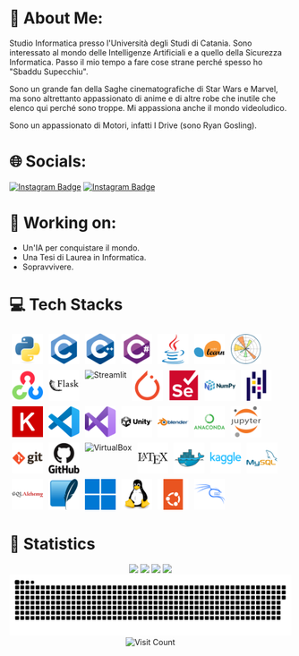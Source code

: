 # 💫 About Me:
Studio Informatica presso l'Università degli Studi di Catania. Sono interessato al mondo delle Intelligenze Artificiali e a quello della Sicurezza Informatica. Passo il mio tempo a fare cose strane perché spesso ho "Sbaddu Supecchiu".

Sono un grande fan della Saghe cinematografiche di Star Wars e Marvel, ma sono altrettanto appassionato di anime e di altre robe che inutile che elenco qui perché sono troppe. Mi appassiona anche il mondo videoludico.

Sono un appassionato di Motori, infatti I Drive (sono Ryan Gosling).



# 🌐 Socials:
[![Instagram Badge](https://img.shields.io/badge/Instagram-E4405F?style=for-the-badge&logo=instagram&logoColor=white)](https://www.instagram.com/giuseppe_bellamacina/)
[![Instagram Badge](https://img.shields.io/badge/LinkedIn-%230077B5.svg?style=for-the-badge&logo=linkedin&logoColor=white)](https://www.instagram.com/giuseppe_bellamacina/)




# 🚀 Working on:
- Un'IA per conquistare il mondo.
- Una Tesi di Laurea in Informatica.
- Sopravvivere.



# 💻 Tech Stacks
<style>
    .tools-container img {
        width: 55px;
        height: 55px;
        margin: 5px;
        vertical-align: middle;
    }
    .tools-container {
        display: flex;
        flex-wrap: wrap;
    }
</style>

<div class="tools-container">
    <div><img src="https://github.com/devicons/devicon/blob/master/icons/python/python-original.svg" alt="Python" title="Python"></div>
    <div><img src="https://github.com/devicons/devicon/blob/master/icons/c/c-original.svg" alt="C" title="C"></div>
    <div><img src="https://github.com/devicons/devicon/blob/master/icons/cplusplus/cplusplus-original.svg" alt="C++" title="C++"></div>
    <div><img src="https://github.com/devicons/devicon/blob/master/icons/csharp/csharp-original.svg" alt="C#" title="C#"></div>
    <div><img src="https://github.com/devicons/devicon/blob/master/icons/java/java-original.svg" alt="Java" title="Java"></div>
    <div><img src="https://github.com/devicons/devicon/blob/master/icons/scikitlearn/scikitlearn-original.svg" alt="Sklearn" title="Sklearn"></div>
    <div><img src="https://github.com/devicons/devicon/blob/master/icons/matplotlib/matplotlib-original.svg" alt="Matplotlib" title="Matplotlib"></div>
    <div><img src="https://github.com/devicons/devicon/blob/master/icons/opencv/opencv-original.svg" alt="OpenCV" title="OpenCV"></div>
    <div><img src="https://github.com/devicons/devicon/blob/master/icons/flask/flask-original-wordmark.svg" alt="Flask" title="Flask"></div>
    <div><img src="https://streamlit.io/images/brand/streamlit-mark-color.svg" alt="Streamlit" title="Streamlit"></div>
    <div><img src="https://github.com/devicons/devicon/blob/master/icons/pytorch/pytorch-original.svg" alt="Pytorch" title="Pytorch"></div>
    <div><img src="https://github.com/devicons/devicon/blob/master/icons/selenium/selenium-original.svg" alt="Selenium" title="Selenium"></div>
    <div><img src="https://github.com/devicons/devicon/blob/master/icons/numpy/numpy-original-wordmark.svg" alt="Numpy" title="Numpy"></div>
    <div><img src="https://github.com/devicons/devicon/blob/master/icons/pandas/pandas-original.svg" alt="Pandas" title="Pandas"></div>
    <div><img src="https://github.com/devicons/devicon/blob/master/icons/keras/keras-original.svg" alt="Keras" title="Keras"></div>
    <div><img src="https://github.com/devicons/devicon/blob/master/icons/vscode/vscode-original.svg" alt="VSCode" title="VSCode"></div>
    <div><img src="https://github.com/devicons/devicon/blob/master/icons/visualstudio/visualstudio-original.svg" alt="Visual Studio" title="Visual Studio"></div>
    <div><img src="https://github.com/devicons/devicon/blob/master/icons/unity/unity-original-wordmark.svg" alt="Unity" title="Unity"></div>
    <div><img src="https://github.com/devicons/devicon/blob/master/icons/blender/blender-original-wordmark.svg" alt="Blender" title="Blender"></div>
    <div><img src="https://github.com/devicons/devicon/blob/master/icons/anaconda/anaconda-original-wordmark.svg" alt="Conda" title="Conda"></div>
    <div><img src="https://github.com/devicons/devicon/blob/master/icons/jupyter/jupyter-original-wordmark.svg" alt="Jupyter" title="Jupyter"></div>
    <div><img src="https://github.com/devicons/devicon/blob/master/icons/git/git-original-wordmark.svg" alt="Git" title="Git"></div>
    <div><img src="https://github.com/devicons/devicon/blob/master/icons/github/github-original-wordmark.svg" alt="GitHub" title="GitHub"></div>
    <div><img src="https://banner2.cleanpng.com/20190501/xvt/kisspng-computer-icons-virtualbox-portable-network-graphic-virtualbox-icon-of-line-style-available-in-svg-5cca247f73f9e3.6112721115567514874751.jpg" alt="VirtualBox" title="VirtualBox"></div>
    <div><img src="https://github.com/devicons/devicon/blob/master/icons/latex/latex-original.svg" alt="Latex" title="Latex"></div>
    <div><img src="https://github.com/devicons/devicon/blob/master/icons/docker/docker-original.svg" alt="Docker" title="Docker"></div>
    <div><img src="https://github.com/devicons/devicon/blob/master/icons/kaggle/kaggle-original-wordmark.svg" alt="Kaggle" title="Kaggle"></div>
    <div><img src="https://github.com/devicons/devicon/blob/master/icons/mysql/mysql-original-wordmark.svg" alt="MySQL" title="MySQL"></div>
    <div><img src="https://github.com/devicons/devicon/blob/master/icons/sqlalchemy/sqlalchemy-original-wordmark.svg" alt="SQLAlchemy" title="SQLAlchemy"></div>
    <div><img src="https://github.com/devicons/devicon/blob/master/icons/sqlite/sqlite-original.svg" alt="SQLite" title="SQLite"></div>
    <div><img src="https://github.com/devicons/devicon/blob/master/icons/windows11/windows11-original.svg" alt="Windows" title="Windows"></div>
    <div><img src="https://github.com/devicons/devicon/blob/master/icons/linux/linux-original.svg" alt="Linux" title="Linux"></div>
    <div><img src="https://github.com/devicons/devicon/blob/master/icons/ubuntu/ubuntu-original.svg" alt="Ubuntu" title="Ubuntu"></div>
    <div><img src="https://github.com/canaleal/devicon/blob/new-icon-kali-linux/icons/kalilinux/kalilinux-original-wordmark.svg" alt="Kali Linux" title="Kali Linux"></div>
</div>



# 🧪 Statistics
<center>
	<img src=https://github-profile-trophy.vercel.app/?username=GiuseppeBellamacina&title=MultipleLang,Repositories,Stars,Commits,Experience,Followers&theme=darkhub />
	<div style="display: inline-block;">
		<img src=https://github-readme-stats.vercel.app/api?username=GiuseppeBellamacina&show_icons=true&count_private=true&theme=tokyonight />
		<img src=https://github-readme-stats.vercel.app/api/top-langs/?username=GiuseppeBellamacina&size_weight=0.01&count_weight=0.4&langs_count=20&hide=batchfile,shell,makefile&layout=compact&theme=tokyonight />
	</div>
	<img src=https://github-profile-summary-cards.vercel.app/api/cards/profile-details?username=GiuseppeBellamacina&theme=github_dark />
</center>



<div align="center">
 <img width="1000" src="assets/github-snake.svg" alt="snake"/>
</div>

<div align="center">
    <img src="https://visitcount.itsvg.in/api?id=GiuseppeBellamacina&icon=10&color=12" alt="Visit Count"/>
</div>